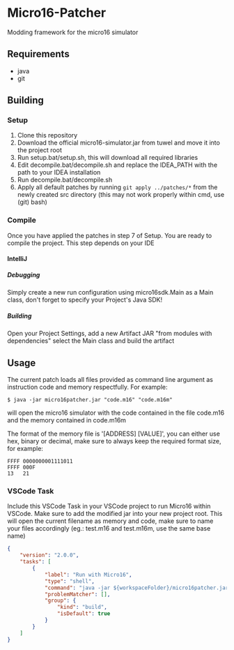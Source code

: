 # Micro16-Patcher
Modding framework for the micro16 simulator

## Requirements
- java
- git

## Building
### Setup
1. Clone this repository
2. Download the official micro16-simulator.jar from tuwel and move it into the project root
3. Run setup.bat/setup.sh, this will download all required libraries
4. Edit decompile.bat/decompile.sh and replace the IDEA_PATH with the path to your IDEA installation
5. Run decompile.bat/decompile.sh
6. Apply all default patches by running ``git apply ../patches/*`` from the newly created src directory (this may not work properly within cmd, use (git) bash)

### Compile
Once you have applied the patches in step 7 of Setup. You are ready to compile the project. This step depends on your IDE

#### IntelliJ
##### Debugging
Simply create a new run configuration using micro16sdk.Main as a Main class, don't forget to specify your Project's Java SDK!

##### Building
Open your Project Settings, add a new Artifact JAR "from modules with dependencies" select the Main class and build the artifact

## Usage
The current patch loads all files provided as command line argument as instruction code and memory respectfully. For example:

```
$ java -jar micro16patcher.jar "code.m16" "code.m16m"
```

will open the micro16 simulator with the code contained in the file code.m16 and the memory contained in code.m16m

The format of the memory file is '\[ADDRESS\] \[VALUE\]', you can either use hex, binary or decimal, make sure to always keep the required format size, for example:

```
FFFF 0000000001111011
FFFF 000F
13   21
```

### VSCode Task
Include this VSCode Task in your VSCode project to run Micro16 within VSCode. Make sure to add the modified jar into your new project root. This will open the current filename as memory and code, make sure to name your files accordingly (eg.: test.m16 and test.m16m, use the same base name)

```json
{
    "version": "2.0.0",
    "tasks": [
        {
            "label": "Run with Micro16",
            "type": "shell",
            "command": "java -jar ${workspaceFolder}/micro16patcher.jar \"${workspaceFolder}${pathSeparator}${relativeFileDirname}${pathSeparator}${fileBasenameNoExtension}.m16\" \"${workspaceFolder}${pathSeparator}${relativeFileDirname}${pathSeparator}${fileBasenameNoExtension}.m16m\"",
            "problemMatcher": [],
            "group": {
                "kind": "build",
                "isDefault": true
            }
        }
    ]
}
```